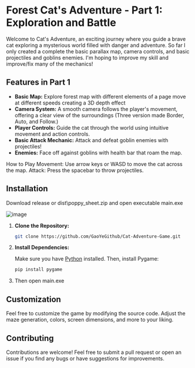 # Forest Cat's Adventure - Part 1: Exploration and Battle

Welcome to Cat's Adventure, an exciting journey where you guide a brave cat exploring a mysterious world filled with danger and adventure. 
So far I only created a complete the basic parallax map, camera controls, and basic projectiles and goblins enemies.
I'm hoping to improve my skill and improve/fix many of the mechanics!

## Features in Part 1

- **Basic Map:** Explore forest map with different elements of a page move at different speeds creating a 3D depth effect
- **Camera System:** A smooth camera follows the player's movement, offering a clear view of the surroundings (Three version made Border, Auto, and Follow.)
- **Player Controls:** Guide the cat through the world using intuitive movement and action controls.
- **Basic Attack Mechanic:** Attack and defeat goblin enemies with projectiles!
- **Enemies:** Face off against goblins with health bar that roam the map.


How to Play
Movement: Use arrow keys or WASD to move the cat across the map.
Attack: Press the spacebar to throw projectiles.

## Installation
Download release or dist\poppy_sheet.zip and open executable main.exe

![image](https://github.com/user-attachments/assets/79f26d80-008d-46fc-ba87-f36810b36de4)

1. **Clone the Repository:**

   ```sh
   git clone https://github.com/GaoYeGithub/Cat-Adventure-Game.git
   ```

2. **Install Dependencies:**

   Make sure you have [Python](https://www.python.org/) installed. Then, install Pygame:

   ```sh
   pip install pygame
   ```

3. Then open main.exe

## Customization

Feel free to customize the game by modifying the source code. Adjust the maze generation, colors, screen dimensions, and more to your liking.

## Contributing

Contributions are welcome! Feel free to submit a pull request or open an issue if you find any bugs or have suggestions for improvements.
